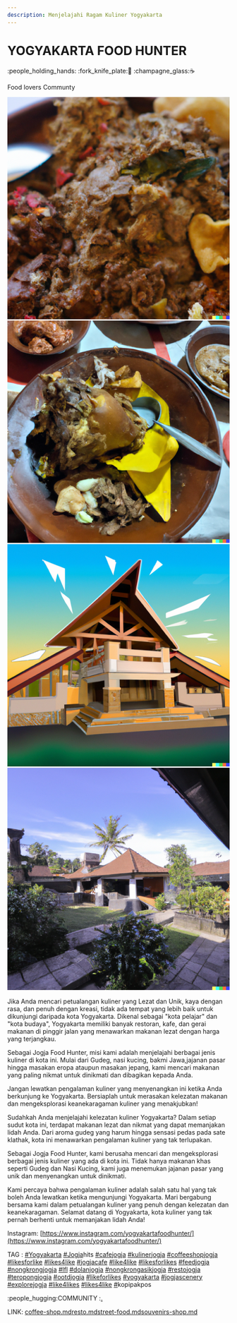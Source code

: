 ```yaml
---
description: Menjelajahi Ragam Kuliner Yogyakarta
---
```


# YOGYAKARTA FOOD HUNTER

:people\_holding\_hands: :fork\_knife\_plate::cake: :champagne\_glass::coffee:

Food lovers Communty

![](<.gitbook/assets/gudeg jogja Lezat.png>)![](<.gitbook/assets/gudeg jogja Lezat di sajikan di lemper (1).png>)![](<.gitbook/assets/Bangunan resto Joglo modern 2023.png>)![](<.gitbook/assets/Bangunan resto Joglo tampak belakang ada taman.png>)

Jika Anda mencari petualangan kuliner yang Lezat dan Unik, kaya dengan rasa, dan penuh dengan kreasi, tidak ada tempat yang lebih baik untuk dikunjungi daripada kota Yogyakarta. Dikenal sebagai "kota pelajar" dan "kota budaya", Yogyakarta memiliki banyak restoran, kafe, dan gerai makanan di pinggir jalan yang menawarkan makanan lezat dengan harga yang terjangkau.

Sebagai Jogja Food Hunter, misi kami adalah menjelajahi berbagai jenis kuliner di kota ini. Mulai dari Gudeg, nasi kucing, bakmi Jawa,jajanan pasar hingga masakan eropa ataupun masakan jepang, kami mencari makanan yang paling nikmat untuk dinikmati dan dibagikan kepada Anda.

Jangan lewatkan pengalaman kuliner yang menyenangkan ini ketika Anda berkunjung ke Yogyakarta. Bersiaplah untuk merasakan kelezatan makanan dan mengeksplorasi keanekaragaman kuliner yang menakjubkan!

Sudahkah Anda menjelajahi kelezatan kuliner Yogyakarta? Dalam setiap sudut kota ini, terdapat makanan lezat dan nikmat yang dapat memanjakan lidah Anda. Dari aroma gudeg yang harum hingga sensasi pedas pada sate klathak, kota ini menawarkan pengalaman kuliner yang tak terlupakan.

Sebagai Jogja Food Hunter, kami berusaha mencari dan mengeksplorasi berbagai jenis kuliner yang ada di kota ini. Tidak hanya makanan khas seperti Gudeg dan Nasi Kucing, kami juga menemukan jajanan pasar yang unik dan menyenangkan untuk dinikmati.

Kami percaya bahwa pengalaman kuliner adalah salah satu hal yang tak boleh Anda lewatkan ketika mengunjungi Yogyakarta. Mari bergabung bersama kami dalam petualangan kuliner yang penuh dengan kelezatan dan keanekaragaman. Selamat datang di Yogyakarta, kota kuliner yang tak pernah berhenti untuk memanjakan lidah Anda!

Instagram: [https://www.instagram.com/yogyakartafoodhunter/](https://www.instagram.com/yogyakartafoodhunter/)



TAG :  [#Yogyakarta](https://www.instagram.com/explore/tags/yogyakarta/) [#Jogja](https://www.instagram.com/explore/tags/jogja/)hits [#cafejogja](https://www.instagram.com/explore/tags/cafejogja/) [#kulinerjogja](https://www.instagram.com/explore/tags/kulinerjogja/) [#coffeeshopjogja](https://www.instagram.com/explore/tags/coffeeshopjogja/) [#likesforlike](https://www.instagram.com/explore/tags/likesforlike/) [#likes4like](https://www.instagram.com/explore/tags/likes4like/) [#jogjacafe](https://www.instagram.com/explore/tags/jogjacafe/) [#like4like](https://www.instagram.com/explore/tags/like4like/) [#likesforlikes](https://www.instagram.com/explore/tags/likesforlikes/) [#feedjogja](https://www.instagram.com/explore/tags/feedjogja/) [#nongkrongjogja](https://www.instagram.com/explore/tags/nongkrongjogja/) [#lfl](https://www.instagram.com/explore/tags/lfl/) [#dolanjogja](https://www.instagram.com/explore/tags/dolanjogja/) [#nongkrongasikjogja](https://www.instagram.com/explore/tags/nongkrongasikjogja/) [#restojogja](https://www.instagram.com/explore/tags/restojogja/) [#teropongjogja](https://www.instagram.com/explore/tags/teropongjogja/) [#ootdjogja](https://www.instagram.com/explore/tags/ootdjogja/) [#likeforlikes](https://www.instagram.com/explore/tags/likeforlikes/) [#yogyakarta](https://www.instagram.com/explore/tags/yogyakarta/) [#jogjascenery](https://www.instagram.com/explore/tags/jogjascenery/) [#explorejogja](https://www.instagram.com/explore/tags/explorejogja/) [#like4likes](https://www.instagram.com/explore/tags/like4likes/) [#likes4like](https://www.instagram.com/explore/tags/likes4like/) [#](https://www.instagram.com/explore/tags/halohelokopi/)kopipakpos

:people\_hugging:COMMUNITY :[.](./ "mention")&#x20;

LINK:  [coffee-shop.md](coffee-shop.md "mention")[resto.md](resto.md "mention")[street-food.md](street-food.md "mention")[souvenirs-shop.md](souvenirs-shop.md "mention")


